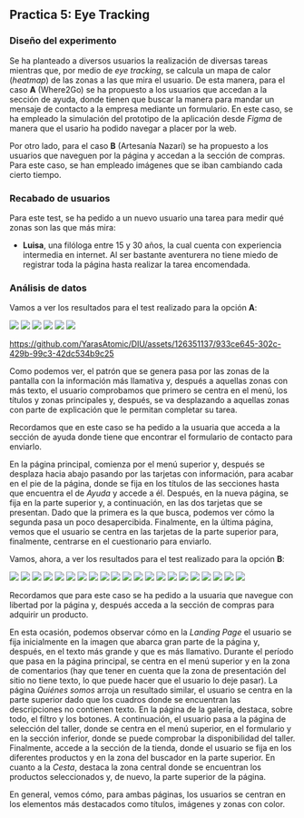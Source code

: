 ## Practica 5: Eye Tracking 

### Diseño del experimento

Se ha planteado a diversos usuarios la realización de diversas tareas mientras que, por medio de *eye tracking*, se calcula un mapa de calor (*heatmap*) de las zonas a las que mira el usuario. De esta manera, para el caso **A** (Where2Go) se ha propuesto a los usuarios que accedan a la sección de ayuda, donde tienen que buscar la manera para mandar un mensaje de contacto a la empresa mediante un formulario. En este caso, se ha empleado la simulación del prototipo de la aplicación desde *Figma* de manera que el usario ha podido navegar a placer por la web.

Por otro lado, para el caso **B** (Artesanía Nazarí) se ha propuesto a los usuarios que naveguen por la página y accedan a la sección de compras. Para este caso, se han empleado imágenes que se iban cambiando cada cierto tiempo.

### Recabado de usuarios

Para este test, se ha pedido a un nuevo usuario una tarea para medir qué zonas son las que más mira:
- **Luisa**, una filóloga entre 15 y 30 años, la cual cuenta con experiencia intermedia en internet. Al ser bastante aventurera no tiene miedo de registrar toda la página hasta realizar la tarea encomendada.

### Análisis de datos

Vamos a ver los resultados para el test realizado para la opción **A**:

<img src="StaticHeatMap_0_( 6s )_W2G.jpg">
<img src="StaticHeatMap_2_( 1s )_W2G.jpg">
<img src="StaticHeatMap_3_( 5s )_W2G.jpg">
<img src="StaticHeatMap_4_( 6s )_W2G.jpg">
<img src="StaticHeatMap_5_( 7s )_W2G.jpg">
<img src="StaticHeatMap_6_( 17s )_W2G.jpg">

https://github.com/YarasAtomic/DIU/assets/126351137/933ce645-302c-429b-99c3-42dc534b9c25

Como podemos ver, el patrón que se genera pasa por las zonas de la pantalla con la información más llamativa y, después a aquellas zonas con más texto, el usuario comprobamos que primero se centra en el menú, los títulos y zonas principales y, después, se va desplazando a aquellas zonas con parte de explicación que le permitan completar su tarea.

Recordamos que en este caso se ha pedido a la usuaria que acceda a la sección de ayuda donde tiene que encontrar el formulario de contacto para enviarlo.

En la página principal, comienza por el menú superior y, después se desplaza hacia abajo pasando por las tarjetas con información, para acabar en el pie de la página, donde se fija en los títulos de las secciones hasta que encuentra el de *Ayuda* y accede a él.
Después, en la nueva página, se fija en la parte superior y, a continuación, en las dos tarjetas que se presentan. Dado que la primera es la que busca, podemos ver cómo la segunda pasa un poco desapercibida.
Finalmente, en la última página, vemos que el usuario se centra en las tarjetas de la parte superior para, finalmente, centrarse en el cuestionario para enviarlo.

Vamos, ahora, a ver los resultados para el test realizado para la opción **B**:

<img src="p1StaticHeatMap_0_( 1s )_AN.jpg">
<img src="p1StaticHeatMap_1_( 1s )_AN.jpg">
<img src="p1StaticHeatMap_3_( 1s )_AN.jpg">
<img src="p1StaticHeatMap_4_( 1s )_AN.jpg">
<img src="p1StaticHeatMap_6_( 2s )_AN.jpg">
<img src="p1StaticHeatMap_7_( 2s )_AN.jpg">
<img src="p1StaticHeatMap_8_( 0s )_AN.jpg">
<img src="p1StaticHeatMap_11_( 2s )_AN.jpg">
<img src="p1StaticHeatMap_12_( 3s )_AN.jpg">
<img src="p1StaticHeatMap_13_( 2s )_AN.jpg">
<img src="p2StaticHeatMap_0_( 1s )_AN.jpg">
<img src="p2StaticHeatMap_1_( 3s )_AN.jpg">
<img src="p2StaticHeatMap_2_( 1s )_AN.jpg">
<img src="p2StaticHeatMap_3_( 7s )_AN.jpg">
<img src="p2StaticHeatMap_4_( 1s )_AN.jpg">
<img src="p2StaticHeatMap_5_( 5s )_AN.jpg">
<img src="p2StaticHeatMap_7_( 2s )_AN.jpg">
<img src="p2StaticHeatMap_8_( 3s )_AN.jpg">
<img src="p2StaticHeatMap_9_( 2s )_AN.jpg">
<img src="p2StaticHeatMap_10_( 0s )_AN.jpg">
<img src="p2StaticHeatMap_12_( 2s )_AN.jpg">

Recordamos que para este caso se ha pedido a la usuaria que navegue con libertad por la página y, después acceda a la sección de compras para adquirir un producto.

En esta ocasión, podemos observar cómo en la *Landing Page* el usuario se fija inicialmente en la imagen que abarca gran parte de la página y, después, en el texto más grande y que es más llamativo.
Durante el período que pasa en la página principal, se centra en el menú superior y en la zona de comentarios (hay que tener en cuenta que la zona de presentación del sitio no tiene texto, lo que puede hacer que el usuario lo deje pasar).
La página *Quiénes somos* arroja un resultado similar, el usuario se centra en la parte superior dado que los cuadros donde se encuentran las descripciones no contienen texto.
En la página de la galería, destaca, sobre todo, el filtro y los botones. A continuación, el usuario pasa a la página de selección del taller, donde se centra en el menú superior, en el formulario y en la sección inferior, donde se puede comprobar la disponibilidad del taller.
Finalmente, accede a la sección de la tienda, donde el usuario se fija en los diferentes productos y en la zona del buscador en la parte superior. En cuanto a la *Cesta*, destaca la zona central donde se encuentran los productos seleccionados y, de nuevo, la parte superior de la página.

En general, vemos cómo, para ambas páginas, los usuarios se centran en los elementos más destacados como títulos, imágenes y zonas con color.
